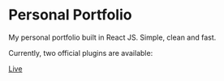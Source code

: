 # Personal Portfolio

My personal portfolio built in React JS. Simple, clean and fast.

Currently, two official plugins are available:

[Live](https://ashutoshagaarwal.vercel.app/)
